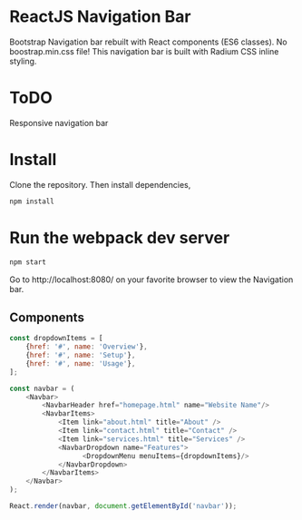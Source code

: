 
# ReactJS Navigation Bar
Bootstrap Navigation bar rebuilt with React components (ES6 classes).
No boostrap.min.css file! This navigation bar is built with Radium CSS inline styling. 

# ToDO

Responsive navigation bar

# Install
Clone the repository. Then install dependencies,

```js
npm install
```

# Run the webpack dev server
```js
npm start
```
Go to http://localhost:8080/ on your favorite browser to view the Navigation bar. 


## Components
```js
const dropdownItems = [
    {href: '#', name: 'Overview'},
    {href: '#', name: 'Setup'},
    {href: '#', name: 'Usage'},
];

const navbar = (
    <Navbar>
        <NavbarHeader href="homepage.html" name="Website Name"/>
        <NavbarItems>
            <Item link="about.html" title="About" />
            <Item link="contact.html" title="Contact" />
            <Item link="services.html" title="Services" />
            <NavbarDropdown name="Features">
                  <DropdownMenu menuItems={dropdownItems}/>
            </NavbarDropdown>
        </NavbarItems>
    </Navbar>
);

React.render(navbar, document.getElementById('navbar'));

```

